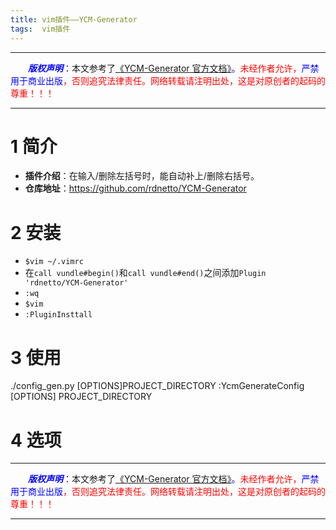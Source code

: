 ```yaml
---
title: vim插件——YCM-Generator 
tags:  vim插件
---
```


------

&emsp;&emsp;<font color=blue>**_版权声明_**</font>：本文参考了<font color=blue>[《YCM-Generator 官方文档》](https://github.com/rdnetto/YCM-Generator "点击跳转")。</font><font color=red>未经作者允许，<font color=blue>严禁用于商业出版</font>，否则追究法律责任。网络转载请注明出处，这是对原创者的起码的尊重！！！</font>

------

<style>table{word-break:initial;}</style>


# 1 简介
* **插件介绍**：在输入/删除左括号时，能自动补上/删除右括号。
* **仓库地址**：<https://github.com/rdnetto/YCM-Generator>


# 2 安装
* `$vim ~/.vimrc`
* 在`call vundle#begin()`和`call vundle#end()`之间添加`Plugin 'rdnetto/YCM-Generator'`
* `:wq`
* `$vim`
* `:PluginInsttall`


# 3 使用

./config_gen.py [OPTIONS]PROJECT_DIRECTORY
:YcmGenerateConfig [OPTIONS] PROJECT_DIRECTORY
# 4 选项








------

&emsp;&emsp;<font color=blue>**_版权声明_**</font>：本文参考了<font color=blue>[《YCM-Generator 官方文档》](https://github.com/rdnetto/YCM-Generator "点击跳转")。</font><font color=red>未经作者允许，<font color=blue>严禁用于商业出版</font>，否则追究法律责任。网络转载请注明出处，这是对原创者的起码的尊重！！！</font>

------
